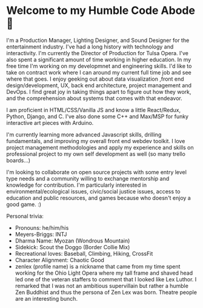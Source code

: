 # Welcome to my Humble Code Abode 🙏

I'm a Production Manager, Lighting Designer, and Sound Designer for the entertainment industry. I've had a long history with technology and interactivity. I'm currently the Director of Production for Tulsa Opera. I've also spent a significant amount of time working in higher education. In my free time I'm working on my developmnet and engineering skills. I'd like to take on contract work where I can around my current full time job and see where that goes. I enjoy geeking out about data visualization ,front end design/development, UX, back end architecture, project management and DevOps. I find great joy in taking things apart to figure out how they work, and the comprehension about systems that comes with that endeavor. 

I am proficient in HTML/CSS/Vanilla JS and know a little React/Redux, Python, Django, and C. I've also done some C++ and Max/MSP for funky interactive art pieces with Arduino. 

I'm currently learning more advanced Javascript skills, drilling fundamentals, and improving my overall front end webdev toolkit. 
I love project management methodologies and apply my experience and skills on professional project to my own self development as well (so many trello boards...)

I'm looking to collaborate on open source projects with some entry level type needs and a community willing to exchange mentorship and knowledge for contribution. 
I'm particularly interested in environmental/ecological issues, civic/social justice issues, access to education and public resources, and games because who doesn't enjoy a good game. :)

Personal trivia:
- Pronouns: he/him/his
- Meyers-Briggs: INTJ
- Dharma Name: Myozan (Wondrous Mountain)
- Sidekick: Scout the Doggo (Border Collie Mix)
- Recreational loves: Baseball, Climbing, Hiking, CrossFit
- Character Alignment: Chaotic Good
- zenlex (profile name) is a nickname that came from my time spent working for the Ohio Light Opera where my tall frame and shaved head led one of the veteran staffers to comment that I looked like Lex Luthor. I remarked that I was not an ambitious supervillain but rather a humble Zen Buddhist and thus the persona of Zen Lex was born. Theatre people are an interesting bunch. 



